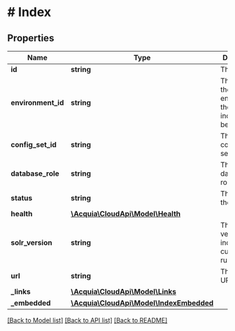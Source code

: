 # # Index

## Properties

Name | Type | Description | Notes
------------ | ------------- | ------------- | -------------
**id** | **string** | The index ID. |
**environment_id** | **string** | The ID for the environment the search index belongs to. |
**config_set_id** | **string** | The search configuration set ID. |
**database_role** | **string** | The database role. |
**status** | **string** | The state for the index. |
**health** | [**\Acquia\CloudApi\Model\Health**](Health.md) |  | [optional]
**solr_version** | **string** | The Solr version the index is currently running on. |
**url** | **string** | The index URL. |
**_links** | [**\Acquia\CloudApi\Model\Links**](Links.md) |  |
**_embedded** | [**\Acquia\CloudApi\Model\IndexEmbedded**](IndexEmbedded.md) |  |

[[Back to Model list]](../../README.md#models) [[Back to API list]](../../README.md#endpoints) [[Back to README]](../../README.md)
